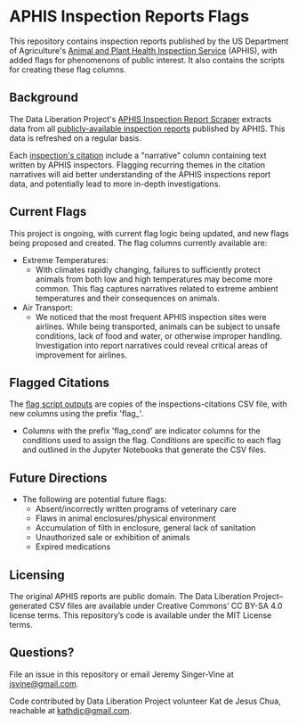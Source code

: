 # APHIS Inspection Reports Flags
This repository contains inspection reports published by the US Department of Agriculture's [Animal and Plant Health Inspection Service](https://www.aphis.usda.gov/aphis/home/) (APHIS), with added flags for phenomenons of public interest. It also contains the scripts for creating these flag columns. 

## Background
The Data Liberation Project's [APHIS Inspection Report Scraper](https://github.com/data-liberation-project/aphis-inspection-reports) extracts data from all [publicly-available inspection reports](https://efile.aphis.usda.gov/PublicSearchTool/s/inspection-reports) published by APHIS. This data is refreshed on a regular basis. 

Each [inspection's citation]([url](https://github.com/data-liberation-project/aphis-inspection-reports/blob/main/data/combined/inspections-citations.csv)) include a "narrative" column containing text written by APHIS inspectors. Flagging recurring themes in the citation narratives will aid better understanding of the APHIS inspections report data, and potentially lead to more in-depth investigations. 

## Current Flags
This project is ongoing, with current flag logic being updated, and new flags being proposed and created. The flag columns currently available are: 
 * Extreme Temperatures:
   * With climates rapidly changing, failures to sufficiently protect animals from both low and high temperatures may become more common. This flag captures narratives related to extreme ambient temperatures and their consequences on animals.
 * Air Transport:
   * We noticed that the most frequent APHIS inspection sites were airlines. While being transported, animals can be subject to unsafe conditions, lack of food and water, or otherwise improper handling. Investigation into report narratives could reveal critical areas of improvement for airlines.

## Flagged Citations 
The [flag script outputs]([url](https://github.com/kat-djc/aphis-inspection-reports-flags/tree/main/flagged_citations)) are copies of the inspections-citations CSV file, with new columns using the prefix 'flag_'. 
  * Columns with the prefix 'flag_cond' are indicator columns for the conditions used to assign the flag. Conditions are specific to each flag and outlined in the Jupyter Notebooks that generate the CSV files.
  
## Future Directions
* The following are potential future flags:
    * Absent/incorrectly written programs of veterinary care
    * Flaws in animal enclosures/physical environment
    * Accumulation of filth in enclosure, general lack of sanitation
    * Unauthorized sale or exhibition of animals
    * Expired medications
      
## Licensing 
The original APHIS reports are public domain. The Data Liberation Project–generated CSV files are available under Creative Commons’ CC BY-SA 4.0 license terms. This repository’s code is available under the MIT License terms.

## Questions?
File an issue in this repository or email Jeremy Singer-Vine at jsvine@gmail.com.

Code contributed by Data Liberation Project volunteer Kat de Jesus Chua, reachable at kathdjc@gmail.com.
